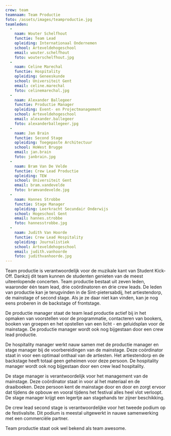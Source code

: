 ```yaml
---
crew: team
teamnaam: Team Productie
foto: /assets/images/teamproductie.jpg
teamleden:
  -
    naam: Wouter Schelfhout
    functie: Team Lead
    opleiding: Internationaal Ondernemen
    school: Arteveldehogeschool
    email: wouter.schelfhout
    foto: wouterschelfhout.jpg
  -
    naam: Celine Marechal
    functie: Hospitality
    opleiding: Geneeskunde
    school: Universiteit Gent
    email: celine.marechal
    foto: celinemarechal.jpg
  -
    naam: Alexander Ballegeer
    functie: Productie Manager
    opleiding: Event- en Projectmanagement
    school: Arteveldehogeschool
    email: alexander.ballegeer
    foto: alexanderballegeer.jpg
  -
    naam: Jan Brain
    functie: Second Stage
    opleiding: Toegepaste Architectuur
    school: HoWest Brugge
    email: jan.brain
    foto: janbrain.jpg
  -
    naam: Bram Van De Velde
    functie: Crew Lead Productie
    opleiding: TEW
    school: Universiteit Gent
    email: bram.vandevelde
    foto: bramvandevelde.jpg
  -
    naam: Hannes Strobbe
    functie: Stage Manager
    opleiding: Leerkracht Secundair Onderwijs
    school: Hogeschool Gent
    email: hannes.strobbe
    foto: hannesstrobbe.jpg
  -
    naam: Judith Van Hoorde
    functie: Crew Lead Hospitality
    opleiding: Journalistiek
    school: Arteveldehogeschool
    email: judith.vanhoorde
    foto: judithvanhoorde.jpg
---
```


Team productie is verantwoordelijk voor de muzikale kant van Student Kick-Off. Dankzij dit team kunnen de studenten genieten van de meest uiteenlopende concerten. Team productie bestaat uit zeven leden, waaronder één team lead, drie coördinatoren en drie crew leads. De leden van productie kan je terugvinden in de Sint-pietersabdij, het artiestendorp, de mainstage of second stage. Als je ze daar niet kan vinden, kan je nog eens proberen in de backstage of frontstage.


De productie manager staat de team lead productie actief bij in het opmaken van voorstellen voor de programmatie, contacteren van bookers, booken van groepen en het opstellen van een licht - en geluidsplan voor de mainstage. De productie manager wordt ook nog bijgestaan door een crew lead productie.


De hospitality manager werkt nauw samen met de productie manager en stage manager bij de voorbereidingen van de mainstage. Deze coördinator staat in voor een optimaal onthaal van de artiesten. Het artiestendorp en de backstage heeft totaal geen geheimen voor deze persoon. De hospitality manager wordt ook nog bijgestaan door een crew lead hospitality.


De stage manager is verantwoordelijk voor het management van de mainstage. Deze coördinator staat in voor al het materiaal en de draaiboeken. Deze persoon kent de mainstage door en door en zorgt ervoor dat tijdens de opbouw en vooral tijdens het festival alles heel vlot verloopt. De stage manager krijgt een legertje aan stagehands ter zijner beschikking.


De crew lead second stage is verantwoordelijke voor het tweede podium op de festivalsite. Dit podium is meestal uitgewerkt in nauwe samenwerking met een commerciële partner.


Team productie staat ook wel bekend als team awesome.
